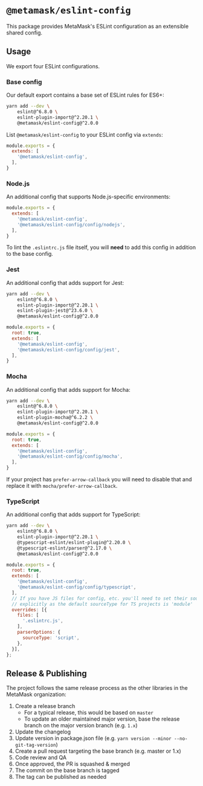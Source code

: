 # `@metamask/eslint-config`

This package provides MetaMask's ESLint configuration as an extensible shared config.

## Usage

We export four ESLint configurations.

### Base config

Our default export contains a base set of ESLint rules for ES6+:

```bash
yarn add --dev \
    eslint@^6.8.0 \
    eslint-plugin-import@^2.20.1 \
    @metamask/eslint-config@^2.0.0
```

List `@metamask/eslint-config` to your ESLint config via `extends`:

```js
module.exports = {
  extends: [
    '@metamask/eslint-config',
  ],
}
```

### Node.js

An additional config that supports Node.js-specific environments:

```js
module.exports = {
  extends: [
    '@metamask/eslint-config',
    '@metamask/eslint-config/config/nodejs',
  ],
}
```

To lint the `.eslintrc.js` file itself, you will **need** to add this config in addition to the base config.

### Jest

An additional config that adds support for Jest:

```bash
yarn add --dev \
    eslint@^6.8.0 \
    eslint-plugin-import@^2.20.1 \
    eslint-plugin-jest@^23.6.0 \
    @metamask/eslint-config@^2.0.0
```

```js
module.exports = {
  root: true,
  extends: [
    '@metamask/eslint-config',
    '@metamask/eslint-config/config/jest',
  ],
}
```

### Mocha

An additional config that adds support for Mocha:

```bash
yarn add --dev \
    eslint@^6.8.0 \
    eslint-plugin-import@^2.20.1 \
    eslint-plugin-mocha@^6.2.2 \
    @metamask/eslint-config@^2.0.0
```

```js
module.exports = {
  root: true,
  extends: [
    '@metamask/eslint-config',
    '@metamask/eslint-config/config/mocha',
  ],
}
```

If your project has `prefer-arrow-callback` you will need to disable that and replace it with `mocha/prefer-arrow-callback`.

### TypeScript

An additional config that adds support for TypeScript:

```bash
yarn add --dev \
    eslint@^6.8.0 \
    eslint-plugin-import@^2.20.1 \
    @typescript-eslint/eslint-plugin@^2.20.0 \
    @typescript-eslint/parser@^2.17.0 \
    @metamask/eslint-config@^2.0.0
```

```js
module.exports = {
  root: true,
  extends: [
    '@metamask/eslint-config',
    '@metamask/eslint-config/config/typescript',
  ],
  // If you have JS files for config, etc. you'll need to set their sourceType
  // explicitly as the default sourceType for TS projects is 'module'
  overrides: [{
    files: [
      '.eslintrc.js',
    ],
    parserOptions: {
      sourceType: 'script',
    },
  }],
};
```

## Release & Publishing

The project follows the same release process as the other libraries in the MetaMask organization:

1. Create a release branch
    - For a typical release, this would be based on `master`
    - To update an older maintained major version, base the release branch on the major version branch (e.g. `1.x`)
2. Update the changelog
3. Update version in package.json file (e.g. `yarn version --minor --no-git-tag-version`)
4. Create a pull request targeting the base branch (e.g. master or 1.x)
5. Code review and QA
6. Once approved, the PR is squashed & merged
7. The commit on the base branch is tagged
8. The tag can be published as needed
